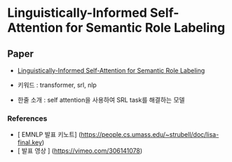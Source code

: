 # Linguistically-Informed Self-Attention for Semantic Role Labeling

## Paper

- [Linguistically-Informed Self-Attention for Semantic Role Labeling](https://arxiv.org/pdf/1804.08199.pdf)

- 키워드 : transformer, srl, nlp

- 한줄 소개 : self attention을 사용하여 SRL task를 해결하는 모델

### References

- [ EMNLP 발표 키노트] (https://people.cs.umass.edu/~strubell/doc/lisa-final.key)
- [ 발표 영상 ] (https://vimeo.com/306141078)
